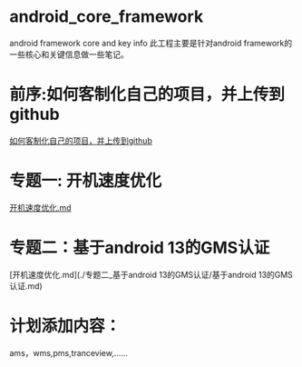 # android_core_framework
android framework core and key info
此工程主要是针对android framework的一些核心和关键信息做一些笔记。

# 前序:如何客制化自己的项目，并上传到github
[如何客制化自己的项目，并上传到github](./上传项目至github.md)


# 专题一: 开机速度优化
[开机速度优化.md](./专题一_开机速度优化/开机速度优化.md)

# 专题二：基于android 13的GMS认证
[开机速度优化.md](./专题二_基于android 13的GMS认证/基于android 13的GMS认证.md)

# 计划添加内容：
ams，wms,pms,tranceview,......



